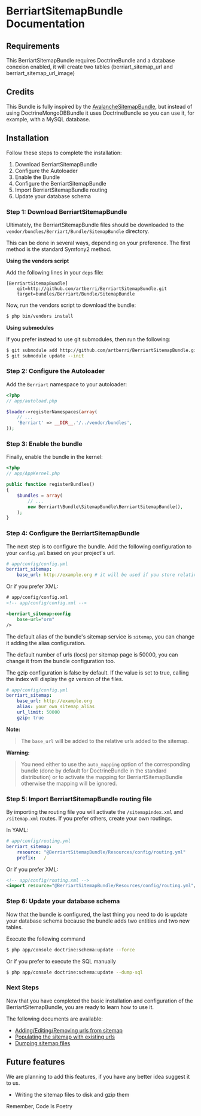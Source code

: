 BerriartSitemapBundle Documentation
===================================

## Requirements

This BerriartSitemapBundle requires DoctrineBundle and a database conexion enabled, 
it will create two tables (berriart_sitemap_url and berriart_sitemap_url_image)

## Credits

This Bundle is fully inspired by the [AvalancheSitemapBundle](https://github.com/avalanche123/AvalancheSitemapBundle), but instead of using 
DoctrineMongoDBBundle it uses DoctrineBundle so you can use it, for example, with a 
MySQL database.

## Installation

Follow these steps to complete the installation:

1. Download BerriartSitemapBundle
2. Configure the Autoloader
3. Enable the Bundle
4. Configure the BerriartSitemapBundle
5. Import BerriartSitemapBundle routing
6. Update your database schema

### Step 1: Download BerriartSitemapBundle

Ultimately, the BerriartSitemapBundle files should be downloaded to the
`vendor/bundles/Berriart/Bundle/SitemapBundle` directory.

This can be done in several ways, depending on your preference. The first
method is the standard Symfony2 method.

**Using the vendors script**

Add the following lines in your `deps` file:

```
[BerriartSitemapBundle]
    git=http://github.com/artberri/BerriartSitemapBundle.git
    target=bundles/Berriart/Bundle/SitemapBundle
```

Now, run the vendors script to download the bundle:

``` bash
$ php bin/vendors install
```

**Using submodules**

If you prefer instead to use git submodules, then run the following:

``` bash
$ git submodule add http://github.com/artberri/BerriartSitemapBundle.git vendor/bundles/Berriart/Bundle/SitemapBundle
$ git submodule update --init
```

### Step 2: Configure the Autoloader

Add the `Berriart` namespace to your autoloader:

``` php
<?php
// app/autoload.php

$loader->registerNamespaces(array(
    // ...
    'Berriart' => __DIR__.'/../vendor/bundles',
));
```

### Step 3: Enable the bundle

Finally, enable the bundle in the kernel:

``` php
<?php
// app/AppKernel.php

public function registerBundles()
{
    $bundles = array(
        // ...
        new Berriart\Bundle\SitemapBundle\BerriartSitemapBundle(),
    );
}
```

### Step 4: Configure the BerriartSitemapBundle

The next step is to configure the bundle. Add the following configuration to 
your `config.yml` based on your project's url.

``` yaml
# app/config/config.yml
berriart_sitemap:
    base_url: http://example.org # it will be used if you store relative urls
```

Or if you prefer XML:

``` xml
# app/config/config.xml
<!-- app/config/config.xml -->

<berriart_sitemap:config
    base-url="orm"
/>
```

The default alias of the bundle's sitemap service is `sitemap`, you can change it
adding the alias configuration. 

The default number of urls (locs) per sitemap page is 50000, you can change it from
the bundle configuration too.

The gzip configuration is false by default. If the value is set to true, calling the index will display
the gz version of the files.

``` yaml
# app/config/config.yml
berriart_sitemap:
    base_url: http://example.org 
    alias: your_own_sitemap_alias
    url_limit: 50000
    gzip: true
```

**Note:**

> The `base_url` will be added to the relative urls added to the sitemap.

**Warning:**

> You need either to use the `auto_mapping` option of the corresponding bundle
> (done by default for DoctrineBundle in the standard distribution) or to 
> activate the mapping for BerriartSitemapBundle otherwise the mapping 
> will be ignored.

### Step 5: Import BerriartSitemapBundle routing file

By importing the routing file you will activate the `/sitemapindex.xml` and
`/sitemap.xml` routes. If you prefer others, create your own routings.

In YAML:

``` yaml
# app/config/routing.yml
berriart_sitemap:
    resource: "@BerriartSitemapBundle/Resources/config/routing.yml"
    prefix:   /
```

Or if you prefer XML:

``` xml
<!-- app/config/routing.xml -->
<import resource="@BerriartSitemapBundle/Resources/config/routing.yml"/>
```

### Step 6: Update your database schema

Now that the bundle is configured, the last thing you need to do is update your
database schema because the bundle adds two entities and two new tables.

Execute the following command

``` bash
$ php app/console doctrine:schema:update --force
```

Or if you prefer to execute the SQL manually 

``` bash
$ php app/console doctrine:schema:update --dump-sql
```

### Next Steps

Now that you have completed the basic installation and configuration of the
BerriartSitemapBundle, you are ready to learn how to use it.

The following documents are available:

- [Adding/Editing/Removing urls from sitemap](manage_sitemap.md)
- [Populating the sitemap with existing urls](populating_sitemap.md)
- [Dumping sitemap files](dumping_sitemap.md)

## Future features

We are planning to add this features, if you have any better idea suggest it to us.

- Writing the sitemap files to disk and gzip them

Remember, Code Is Poetry
